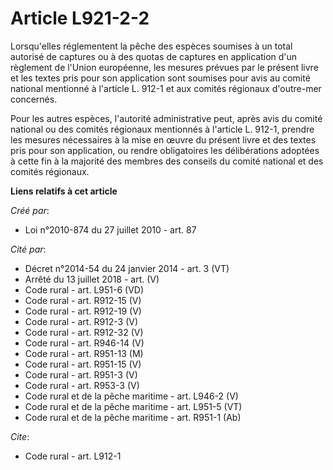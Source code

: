 # Article L921-2-2

Lorsqu'elles réglementent la pêche des espèces soumises à un total autorisé de captures ou à des quotas de captures en
application d'un règlement de l'Union européenne, les mesures prévues par le présent livre et les textes pris pour son
application sont soumises pour avis au comité national mentionné à l'article L. 912-1 et aux comités régionaux d'outre-mer
concernés. 

Pour les autres espèces, l'autorité administrative peut, après avis du comité national ou des comités régionaux mentionnés à
l'article L. 912-1, prendre les mesures nécessaires à la mise en œuvre du présent livre et des textes pris pour son
application, ou rendre obligatoires les délibérations adoptées à cette fin à la majorité des membres des conseils du comité
national et des comités régionaux.

**Liens relatifs à cet article**

_Créé par_:

  - Loi n°2010-874 du 27 juillet 2010 - art. 87

_Cité par_:

  - Décret n°2014-54 du 24 janvier 2014 - art. 3 (VT)
  - Arrêté du 13 juillet 2018 - art. (V)
  - Code rural - art. L951-6 (VD)
  - Code rural - art. R912-15 (V)
  - Code rural - art. R912-19 (V)
  - Code rural - art. R912-3 (V)
  - Code rural - art. R912-32 (V)
  - Code rural - art. R946-14 (V)
  - Code rural - art. R951-13 (M)
  - Code rural - art. R951-15 (V)
  - Code rural - art. R951-3 (V)
  - Code rural - art. R953-3 (V)
  - Code rural et de la pêche maritime - art. L946-2 (V)
  - Code rural et de la pêche maritime - art. L951-5 (VT)
  - Code rural et de la pêche maritime - art. R951-1 (Ab)

_Cite_:

  - Code rural - art. L912-1
